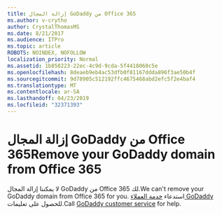 ```yaml
---
title: إزالة المجال GoDaddy من Office 365
ms.author: v-crytho
author: CrystalThomasMS
ms.date: 8/21/2017
ms.audience: ITPro
ms.topic: article
ROBOTS: NOINDEX, NOFOLLOW
localization_priority: Normal
ms.assetid: 1b858223-22ec-4c9d-9cda-5f4418060c5e
ms.openlocfilehash: 8deaeb9eb4ac53dfb0f81167ddda896f3ae50b4f
ms.sourcegitcommit: 9d78905c512192ffc4675468abd2efc5f2e4baf4
ms.translationtype: MT
ms.contentlocale: ar-SA
ms.lasthandoff: 04/23/2019
ms.locfileid: "32371393"
---
```

# <a name="remove-your-godaddy-domain-from-office-365"></a><span data-ttu-id="5f5bd-102">إزالة المجال GoDaddy من Office 365</span><span class="sxs-lookup"><span data-stu-id="5f5bd-102">Remove your GoDaddy domain from Office 365</span></span>

<span data-ttu-id="5f5bd-103">لا يمكننا إزالة المجال GoDaddy من Office 365 لك.</span><span class="sxs-lookup"><span data-stu-id="5f5bd-103">We can't remove your GoDaddy domain from Office 365 for you.</span></span> <span data-ttu-id="5f5bd-104">استدعاء [خدمة العملاء GoDaddy](https://www.godaddy.com/contact-us.aspx.aspx) للحصول على تعليمات.</span><span class="sxs-lookup"><span data-stu-id="5f5bd-104">Call [GoDaddy customer service](https://www.godaddy.com/contact-us.aspx.aspx) for help.</span></span> 
  

